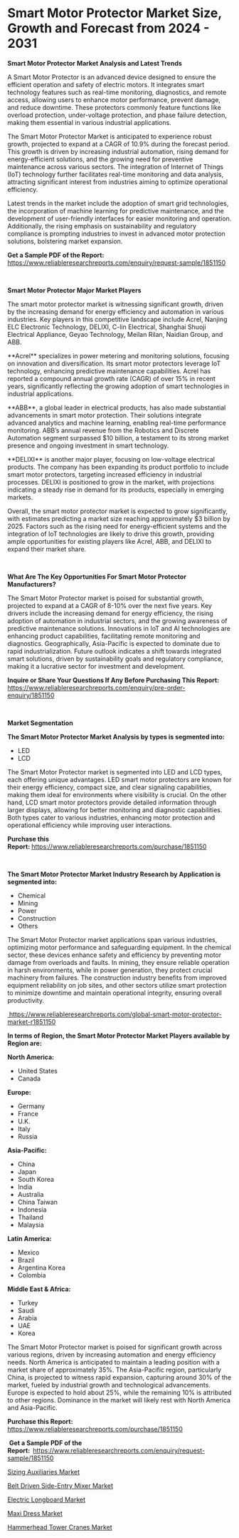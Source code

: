 <p><h1>Smart Motor Protector Market Size, Growth and Forecast from 2024 - 2031</h1></p><p><strong>Smart Motor Protector Market Analysis and Latest Trends</strong></p>
<p><p>A Smart Motor Protector is an advanced device designed to ensure the efficient operation and safety of electric motors. It integrates smart technology features such as real-time monitoring, diagnostics, and remote access, allowing users to enhance motor performance, prevent damage, and reduce downtime. These protectors commonly feature functions like overload protection, under-voltage protection, and phase failure detection, making them essential in various industrial applications.</p><p>The Smart Motor Protector Market is anticipated to experience robust growth, projected to expand at a CAGR of 10.9% during the forecast period. This growth is driven by increasing industrial automation, rising demand for energy-efficient solutions, and the growing need for preventive maintenance across various sectors. The integration of Internet of Things (IoT) technology further facilitates real-time monitoring and data analysis, attracting significant interest from industries aiming to optimize operational efficiency.</p><p>Latest trends in the market include the adoption of smart grid technologies, the incorporation of machine learning for predictive maintenance, and the development of user-friendly interfaces for easier monitoring and operation. Additionally, the rising emphasis on sustainability and regulatory compliance is prompting industries to invest in advanced motor protection solutions, bolstering market expansion.</p></p>
<p><strong>Get a Sample PDF of the Report:&nbsp;</strong> <a href="https://www.reliableresearchreports.com/enquiry/request-sample/1851150?utm_campaign=38&utm_medium=2&utm_source=Github&utm_content=ia&utm_term=18102024&utm_id=smart-motor-protector">https://www.reliableresearchreports.com/enquiry/request-sample/1851150</a></p>
<p>&nbsp;</p>
<p><strong>Smart Motor Protector Major Market Players</strong></p>
<p><p>The smart motor protector market is witnessing significant growth, driven by the increasing demand for energy efficiency and automation in various industries. Key players in this competitive landscape include Acrel, Nanjing ELC Electronic Technology, DELIXI, C-lin Electrical, Shanghai Shuoji Electrical Appliance, Geyao Technology, Meilan Rilan, Naidian Group, and ABB.</p><p>**Acrel** specializes in power metering and monitoring solutions, focusing on innovation and diversification. Its smart motor protectors leverage IoT technology, enhancing predictive maintenance capabilities. Acrel has reported a compound annual growth rate (CAGR) of over 15% in recent years, significantly reflecting the growing adoption of smart technologies in industrial applications.</p><p>**ABB**, a global leader in electrical products, has also made substantial advancements in smart motor protection. Their solutions integrate advanced analytics and machine learning, enabling real-time performance monitoring. ABB’s annual revenue from the Robotics and Discrete Automation segment surpassed $10 billion, a testament to its strong market presence and ongoing investment in smart technology.</p><p>**DELIXI** is another major player, focusing on low-voltage electrical products. The company has been expanding its product portfolio to include smart motor protectors, targeting increased efficiency in industrial processes. DELIXI is positioned to grow in the market, with projections indicating a steady rise in demand for its products, especially in emerging markets.</p><p>Overall, the smart motor protector market is expected to grow significantly, with estimates predicting a market size reaching approximately $3 billion by 2025. Factors such as the rising need for energy-efficient systems and the integration of IoT technologies are likely to drive this growth, providing ample opportunities for existing players like Acrel, ABB, and DELIXI to expand their market share.</p></p>
<p>&nbsp;</p>
<p><strong>What Are The Key Opportunities For Smart Motor Protector Manufacturers?</strong></p>
<p><p>The Smart Motor Protector market is poised for substantial growth, projected to expand at a CAGR of 8-10% over the next five years. Key drivers include the increasing demand for energy efficiency, the rising adoption of automation in industrial sectors, and the growing awareness of predictive maintenance solutions. Innovations in IoT and AI technologies are enhancing product capabilities, facilitating remote monitoring and diagnostics. Geographically, Asia-Pacific is expected to dominate due to rapid industrialization. Future outlook indicates a shift towards integrated smart solutions, driven by sustainability goals and regulatory compliance, making it a lucrative sector for investment and development.</p></p>
<p><strong>Inquire or Share Your Questions If Any Before Purchasing This Report:</strong> <a href="https://www.reliableresearchreports.com/enquiry/pre-order-enquiry/1851150?utm_campaign=38&utm_medium=2&utm_source=Github&utm_content=ia&utm_term=18102024&utm_id=smart-motor-protector">https://www.reliableresearchreports.com/enquiry/pre-order-enquiry/1851150</a></p>
<p>&nbsp;</p>
<p><strong>Market Segmentation</strong></p>
<p><strong>The Smart Motor Protector Market Analysis by types is segmented into:</strong></p>
<p><ul><li>LED</li><li>LCD</li></ul></p>
<p><p>The Smart Motor Protector market is segmented into LED and LCD types, each offering unique advantages. LED smart motor protectors are known for their energy efficiency, compact size, and clear signaling capabilities, making them ideal for environments where visibility is crucial. On the other hand, LCD smart motor protectors provide detailed information through larger displays, allowing for better monitoring and diagnostic capabilities. Both types cater to various industries, enhancing motor protection and operational efficiency while improving user interactions.</p></p>
<p><strong>Purchase this Report:&nbsp;</strong><a href="https://www.reliableresearchreports.com/purchase/1851150?utm_campaign=38&utm_medium=2&utm_source=Github&utm_content=ia&utm_term=18102024&utm_id=smart-motor-protector">https://www.reliableresearchreports.com/purchase/1851150</a></p>
<p>&nbsp;</p>
<p><strong>The Smart Motor Protector Market Industry Research by Application is segmented into:</strong></p>
<p><ul><li>Chemical</li><li>Mining</li><li>Power</li><li>Construction</li><li>Others</li></ul></p>
<p><p>The Smart Motor Protector market applications span various industries, optimizing motor performance and safeguarding equipment. In the chemical sector, these devices enhance safety and efficiency by preventing motor damage from overloads and faults. In mining, they ensure reliable operation in harsh environments, while in power generation, they protect crucial machinery from failures. The construction industry benefits from improved equipment reliability on job sites, and other sectors utilize smart protection to minimize downtime and maintain operational integrity, ensuring overall productivity.</p></p>
<p><a href="https://www.reliableresearchreports.com/global-smart-motor-protector-market-r1851150?utm_campaign=38&utm_medium=2&utm_source=Github&utm_content=ia&utm_term=18102024&utm_id=smart-motor-protector">&nbsp;https://www.reliableresearchreports.com/global-smart-motor-protector-market-r1851150</a></p>
<p><strong>In terms of Region, the Smart Motor Protector Market Players available by Region are:</strong></p>
<p>
    <p> <strong> North America: </strong>
        <ul>
            <li>United States</li>
            <li>Canada</li>
        </ul>
        </p> 
    <p> <strong> Europe: </strong>
        <ul>
            <li>Germany</li>
            <li>France</li>
            <li>U.K.</li>
            <li>Italy</li>
            <li>Russia</li>
        </ul>
        </p> 
    <p> <strong> Asia-Pacific: </strong>
        <ul>
            <li>China</li>
            <li>Japan</li>
            <li>South Korea</li>
            <li>India</li>
            <li>Australia</li>
            <li>China Taiwan</li>
            <li>Indonesia</li>
            <li>Thailand</li>
            <li>Malaysia</li>
        </ul>
        </p> 
    <p> <strong> Latin America: </strong>
        <ul>
            <li>Mexico</li>
            <li>Brazil</li>
            <li>Argentina Korea</li>
            <li>Colombia</li>
        </ul>
        </p> 
    <p> <strong> Middle East & Africa: </strong>
        <ul>
            <li>Turkey</li>
            <li>Saudi</li>
            <li>Arabia</li>
            <li>UAE</li>
            <li>Korea</li>
        </ul>
    </p>
    </p>
<p><p>The Smart Motor Protector market is poised for significant growth across various regions, driven by increasing automation and energy efficiency needs. North America is anticipated to maintain a leading position with a market share of approximately 35%. The Asia-Pacific region, particularly China, is projected to witness rapid expansion, capturing around 30% of the market, fueled by industrial growth and technological advancements. Europe is expected to hold about 25%, while the remaining 10% is attributed to other regions. Dominance in the market will likely rest with North America and Asia-Pacific.</p></p>
<p><strong>Purchase this Report: </strong><a href="https://www.reliableresearchreports.com/purchase/1851150?utm_campaign=38&utm_medium=2&utm_source=Github&utm_content=ia&utm_term=18102024&utm_id=smart-motor-protector">https://www.reliableresearchreports.com/purchase/1851150</a></p>
<p>&nbsp;<strong>Get a Sample PDF of the Report:&nbsp;&nbsp;</strong><a href="https://www.reliableresearchreports.com/enquiry/request-sample/1851150?utm_campaign=38&utm_medium=2&utm_source=Github&utm_content=ia&utm_term=18102024&utm_id=smart-motor-protector">https://www.reliableresearchreports.com/enquiry/request-sample/1851150</a></p>
<p><strong></strong></p>
<p><p><a href="https://github.com/mac1evjen/Market-Research-Report-List-1/blob/main/sizing-auxiliaries-market.md?utm_campaign=38&utm_medium=2&utm_source=Github&utm_content=ia&utm_term=18102024&utm_id=smart-motor-protector">Sizing Auxiliaries Market</a></p><p><a href="https://github.com/hegwervaemeruk/Market-Research-Report-List-1/blob/main/belt-driven-side-entry-mixer-market.md?utm_campaign=38&utm_medium=2&utm_source=Github&utm_content=ia&utm_term=18102024&utm_id=smart-motor-protector">Belt Driven Side-Entry Mixer Market</a></p><p><a href="https://www.linkedin.com/pulse/electric-longboard-market-size-growth-industry-analysis-lnpje?utm_campaign=38&utm_medium=2&utm_source=Github&utm_content=ia&utm_term=18102024&utm_id=smart-motor-protector">Electric Longboard Market</a></p><p><a href="https://www.linkedin.com/pulse/global-maxi-dress-market-pulse-trends-growth-analysis-2024-i94oe?utm_campaign=38&utm_medium=2&utm_source=Github&utm_content=ia&utm_term=18102024&utm_id=smart-motor-protector">Maxi Dress Market</a></p><p><a href="https://issuu.com/reportprime-2/docs/hammerhead-tower-cranes-market-size_910e012983c29c?utm_campaign=38&utm_medium=2&utm_source=Github&utm_content=ia&utm_term=18102024&utm_id=smart-motor-protector">Hammerhead Tower Cranes Market</a></p></p>